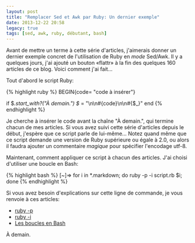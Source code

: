 ```yaml
---
layout: post
title: "Remplacer Sed et Awk par Ruby: Un dernier exemple"
date: 2013-12-22 20:58
legacy: true
tags: [sed, awk, ruby, débutant, bash]
---
```




Avant de mettre un terme à cette série d'articles, j'aimerais donner
un dernier exemple concret de l'utilisation de Ruby en *mode* Sed/Awk.
Il y a quelques jours, j'ai ajouté un bouton «flattr» à la fin des
quelques 160 articles de ce blog. Voici comment j'ai fait…

<!-- more -->

Tout d'abord le script Ruby:

{% highlight ruby %}
BEGIN{code= "code à insérer"}

if $_.start_with?("À demain.")
  $_ = "\n\n#{code}\n\n#{$_}"
end
{% endhighlight %}

Je cherche à insérer le code avant la chaîne "À demain.", qui termine
chacun de mes articles. Si vous avez suivi cette série d'articles depuis
le début, j'espère que ce script parle de lui-même…
Notez quand même que ce script demande une version de Ruby supérieure
ou égale à 2.0, ou alors il faudra ajouter un commentaire *magique* pour
spécifier l'encodage utf-8.

Maintenant, comment appliquer ce script à chacun des articles. J'ai choisi
d'utiliser une boucle en Bash:

{% highlight bash %}
[~]⇒ for i in *.markdown; do ruby -p -i script.rb $i; done
{% endhighlight %}

Si vous avez besoin d'explications sur cette ligne de commande, je vous
renvoie à ces articles:

- [ruby -p](http://lkdjiin.github.io/blog/2013/12/04/remplacer-sed-et-awk-par-ruby-4-les-options-p-et-l/)
- [ruby -i](http://lkdjiin.github.io/blog/2013/12/08/remplacer-sed-et-awk-par-ruby-7-modifier-slash-sauvegarder-les-donnees/)
- [Les boucles en Bash](http://lkdjiin.github.io/blog/2013/08/23/bash-ajouter-une-ligne-a-la-fin-de-plusieurs-fichiers/)



À demain.




